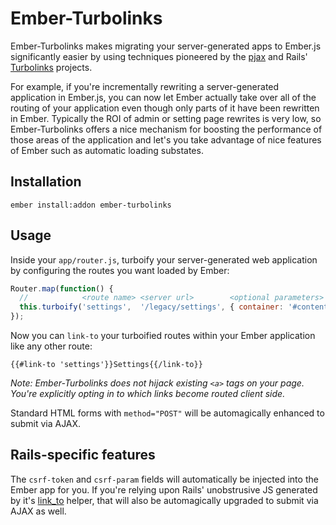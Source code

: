 # Ember-Turbolinks

Ember-Turbolinks makes migrating your server-generated apps to Ember.js significantly easier by using techniques pioneered by the [pjax](https://github.com/defunkt/jquery-pjax) and Rails' [Turbolinks](https://github.com/rails/turbolinks) projects.

For example, if you're incrementally rewriting a server-generated application in Ember.js, you can now let Ember actually take over all of the routing of your application even though only parts of it have been rewritten in Ember. Typically the ROI of admin or setting page rewrites is very low, so Ember-Turbolinks offers a nice mechanism for boosting the performance of those areas of the application and let's you take advantage of nice features of Ember such as automatic loading substates.

## Installation

`ember install:addon ember-turbolinks`

## Usage

Inside your `app/router.js`, turboify your server-generated web application by configuring the routes you want loaded by Ember:

```js
Router.map(function() {
  //            <route name> <server url>        <optional parameters>
  this.turboify('settings',  '/legacy/settings', { container: '#content', path: '/admin/settings' });
});
```

Now you can `link-to` your turboified routes within your Ember application like any other route:

`{{#link-to 'settings'}}Settings{{/link-to}}`

*Note: Ember-Turbolinks does not hijack existing `<a>` tags on your page. You're explicitly opting in to which links become routed client side.*

Standard HTML forms with `method="POST"` will be automagically enhanced to submit via AJAX.

## Rails-specific features

The `csrf-token` and `csrf-param` fields will automatically be injected into the Ember app for you. If you're relying upon Rails' unobstrusive JS generated by it's [link_to](http://api.rubyonrails.org/classes/ActionView/Helpers/UrlHelper.html#method-i-link_to) helper, that will also be automagically upgraded to submit via AJAX as well.
